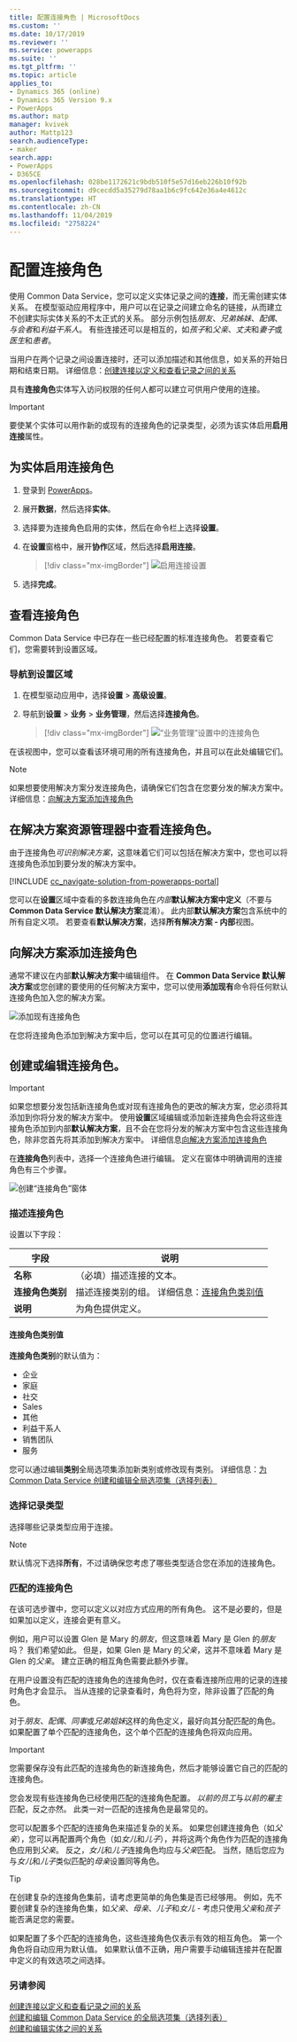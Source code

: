 ```yaml
---
title: 配置连接角色 | MicrosoftDocs
ms.custom: ''
ms.date: 10/17/2019
ms.reviewer: ''
ms.service: powerapps
ms.suite: ''
ms.tgt_pltfrm: ''
ms.topic: article
applies_to:
- Dynamics 365 (online)
- Dynamics 365 Version 9.x
- PowerApps
ms.author: matp
manager: kvivek
author: Mattp123
search.audienceType:
- maker
search.app:
- PowerApps
- D365CE
ms.openlocfilehash: 028be1172621c9bdb510f5e57d16eb226b10f92b
ms.sourcegitcommit: d9cecdd5a35279d78aa1b6c9fc642e36a4e4612c
ms.translationtype: HT
ms.contentlocale: zh-CN
ms.lasthandoff: 11/04/2019
ms.locfileid: "2758224"
---
```

# <a name="configure-connection-roles"></a>配置连接角色

使用 Common Data Service，您可以定义实体记录之间的**连接**，而无需创建实体关系。 在模型驱动应用程序中，用户可以在记录之间建立命名的链接，从而建立不创建实际实体关系的不太正式的关系。 部分示例包括*朋友*、*兄弟姊妹*、*配偶*、*与会者*和*利益干系人*。 有些连接还可以是相互的，如*孩子*和*父亲*、*丈夫*和*妻子*或*医生*和*患者*。

当用户在两个记录之间设置连接时，还可以添加描述和其他信息，如关系的开始日期和结束日期。 详细信息：[创建连接以定义和查看记录之间的关系](/dynamics365/customer-engagement/basics/create-connections-view-relationships-between-records)

具有**连接角色**实体写入访问权限的任何人都可以建立可供用户使用的连接。

> [!IMPORTANT]
> 要使某个实体可以用作新的或现有的连接角色的记录类型，必须为该实体启用**启用连接**属性。 

## <a name="enable-connection-roles-for-an-entity"></a>为实体启用连接角色
1. 登录到 [PowerApps](https://make.powerapps.com/?utm_source=padocs&utm_medium=linkinadoc&utm_campaign=referralsfromdoc)。 
2. 展开**数据**，然后选择**实体**。 
3. 选择要为连接角色启用的实体，然后在命令栏上选择**设置**。 
4. 在**设置**窗格中，展开**协作**区域，然后选择**启用连接**。
    > [!div class="mx-imgBorder"] 
    > ![启用连接设置](media/enable-connections.png "启用连接设置")

6. 选择**完成**。 

## <a name="view-connection-roles"></a>查看连接角色

Common Data Service 中已存在一些已经配置的标准连接角色。 若要查看它们，您需要转到设置区域。 

### <a name="navigate-to-the-settings-area"></a>导航到设置区域

1. 在模型驱动应用中，选择**设置** > **高级设置**。 
2. 导航到**设置** > **业务** > **业务管理**，然后选择**连接角色**。

   > [!div class="mx-imgBorder"] 
    > ![“业务管理”设置中的连接角色](media/navigate-settings-connection-roles.png "“业务管理”设置中的连接角色")

在该视图中，您可以查看该环境可用的所有连接角色，并且可以在此处编辑它们。

> [!NOTE]
> 如果想要使用解决方案分发连接角色，请确保它们包含在您要分发的解决方案中。 详细信息：[向解决方案添加连接角色](#add-connection-roles-to-a-solution)

## <a name="view-connection-roles-in-the-solution-explorer"></a>在解决方案资源管理器中查看连接角色。

由于连接角色*可识别解决方案*，这意味着它们可以包括在解决方案中，您也可以将连接角色添加到要分发的解决方案中。

[!INCLUDE [cc_navigate-solution-from-powerapps-portal](../../includes/cc_navigate-solution-from-powerapps-portal.md)]

您可以在**设置**区域中查看的多数连接角色在*内部***默认解决方案中定义**（不要与 **Common Data Service 默认解决方案**混淆）。 此内部**默认解决方案**包含系统中的所有自定义项。 若要查看**默认解决方案**，选择**所有解决方案 - 内部**视图。

## <a name="add-connection-roles-to-a-solution"></a>向解决方案添加连接角色

通常不建议在内部**默认解决方案**中编辑组件。 在 **Common Data Service 默认解决方案**或您创建的要使用的任何解决方案中，您可以使用**添加现有**命令将任何默认连接角色加入您的解决方案。

![添加现有连接角色](media/add-existing-connection-role.png)

在您将连接角色添加到解决方案中后，您可以在其可见的位置进行编辑。

## <a name="create-or-edit-connection-roles"></a>创建或编辑连接角色。

> [!IMPORTANT]
> 如果您想要分发包括新连接角色或对现有连接角色的更改的解决方案，您必须将其添加到你将分发的解决方案中。 使用**设置**区域编辑或添加新连接角色会将这些连接角色添加到内部**默认解决方案**，且不会在您将分发的解决方案中包含这些连接角色，除非您首先将其添加到解决方案中。 详细信息[向解决方案添加连接角色](#add-connection-roles-to-a-solution)

在**连接角色**列表中，选择一个连接角色进行编辑。
定义在窗体中明确调用的连接角色有三个步骤。

![创建“连接角色”窗体](media/create-connection-role-form.png)

### <a name="describe-the-connection-role"></a>描述连接角色

设置以下字段：

|字段|说明|
|--|--|
|**名称**|（必填）描述连接的文本。|
|**连接角色类别**|描述连接类别的组。 详细信息：[连接角色类别值](#connection-role-category-values)|
|**说明**|为角色提供定义。|

#### <a name="connection-role-category-values"></a>连接角色类别值

**连接角色类别**的默认值为：
- 企业
- 家庭
- 社交
- Sales
- 其他
- 利益干系人
- 销售团队
- 服务

您可以通过编辑**类别**全局选项集添加新类别或修改现有类别。 详细信息：[为 Common Data Service 创建和编辑全局选项集（选择列表）](create-edit-global-option-sets.md)

### <a name="select-record-types"></a>选择记录类型

选择哪些记录类型应用于连接。

> [!NOTE]
> 默认情况下选择**所有**，不过请确保您考虑了哪些类型适合您在添加的连接角色。

### <a name="matching-connection-roles"></a>匹配的连接角色

在该可选步骤中，您可以定义以对应方式应用的所有角色。 这不是必要的，但是如果加以定义，连接会更有意义。

例如，用户可以设置 Glen 是 Mary 的*朋友*，但这意味着 Mary 是 Glen 的*朋友*吗？ 我们希望如此。 但是，如果 Glen 是 Mary 的*父亲*，这并不意味着 Mary 是 Glen 的*父亲*。 建立正确的相互角色需要此额外步骤。

在用户设置没有匹配的连接角色的连接角色时，仅在查看连接所应用的记录的连接时角色才会显示。 当从连接的记录查看时，角色将为空，除非设置了匹配的角色。

对于*朋友*、*配偶*、*同事*或*兄弟姐妹*这样的角色定义，最好向其分配匹配的角色。 如果配置了单个匹配的连接角色，这个单个匹配的连接角色将双向应用。

> [!IMPORTANT]
> 您需要保存没有此匹配的连接角色的新连接角色，然后才能够设置它自己的匹配的连接角色。

您会发现有些连接角色已经使用匹配的连接角色配置。 *以前的员工*与*以前的雇主*匹配，反之亦然。 此类一对一匹配的连接角色是最常见的。

您可以配置多个匹配的连接角色来描述复杂的关系。 如果您创建连接角色（如*父亲*），您可以再配置两个角色（如*女儿*和*儿子*），并将这两个角色作为匹配的连接角色应用到*父亲*。 反之，*女儿*和*儿子*连接角色均应与*父亲*匹配。 当然，随后您应为与*女儿*和*儿子*类似匹配的*母亲*设置同等角色。

> [!TIP]
> 在创建复杂的连接角色集前，请考虑更简单的角色集是否已经够用。 例如，先不要创建复杂的连接角色集，如*父亲*、*母亲*、*儿子*和*女儿* - 考虑只使用*父亲*和*孩子*能否满足您的需要。

如果配置了多个匹配的连接角色，这些连接角色仅表示有效的相互角色。 第一个角色将自动应用为默认值。 如果默认值不正确，用户需要手动编辑连接并在配置中定义的有效选项之间选择。

### <a name="see-also"></a>另请参阅
<!-- This is in the basics guide. It needs to be migrated -->
[创建连接以定义和查看记录之间的关系](/dynamics365/customer-engagement/basics/create-connections-view-relationships-between-records)<br />
[创建和编辑 Common Data Service 的全局选项集（选择列表）](create-edit-global-option-sets.md)<br />
[创建和编辑实体之间的关系](create-edit-entity-relationships.md)



